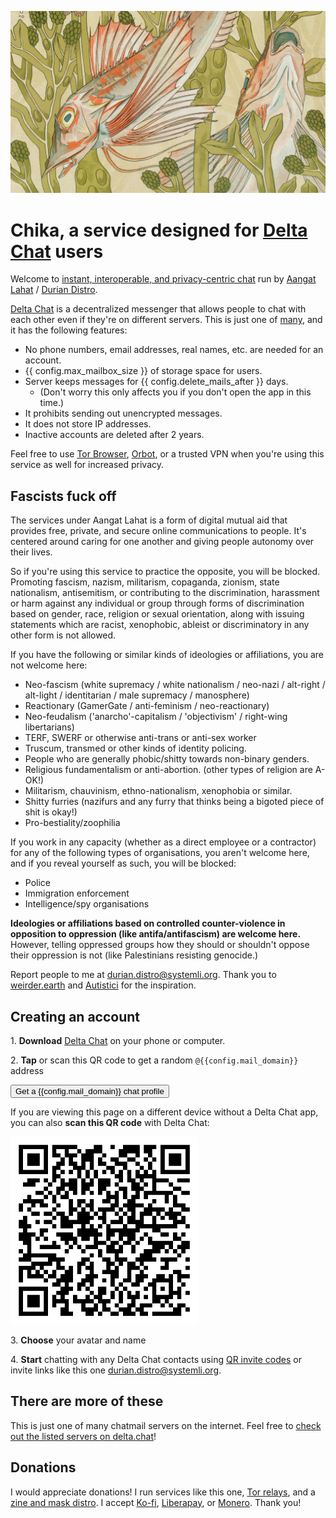 ![A group of fish swimming together in seaweed](fish.jpg)

# Chika, a service designed for [Delta Chat](https://delta.chat) users 

Welcome to [instant, interoperable, and privacy-centric chat](https://delta.chat/chatmail) run by [Aangat Lahat](https://aangat.lahat.computer) / [Durian Distro](https://durian-distro.org/). 

[Delta Chat](https://delta.chat) is a decentralized messenger that allows people to chat with each other even if they're on different servers. This is just one of [many](https://delta.chat/chatmail), and it has the following features:

- No phone numbers, email addresses, real names, etc. are needed for an account.
- {{ config.max_mailbox_size }} of storage space for users.
- Server keeps messages for {{ config.delete_mails_after }} days. 
    - (Don't worry this only affects you if you don't open the app in this time.)
- It prohibits sending out unencrypted messages.
- It does not store IP addresses.
- Inactive accounts are deleted after 2 years.

Feel free to use [Tor Browser](https://torproject.org), [Orbot](https://orbot.app/), or a trusted VPN when you're using this service as well for increased privacy.

## Fascists fuck off

The services under Aangat Lahat is a form of digital mutual aid that provides free, private, and secure online communications to people. It's centered around caring for one another and giving people autonomy over their lives.

So if you're using this service to practice the opposite, you will be blocked. Promoting fascism, nazism, militarism, copaganda, zionism, state nationalism, antisemitism, or contributing to the discrimination, harassment or harm against any individual or group through forms of discrimination based on gender, race, religion or sexual orientation, along with issuing statements which are racist, xenophobic, ableist or discriminatory in any other form is not allowed.

If you have the following or similar kinds of ideologies or affiliations, you are not welcome here:

- Neo-fascism (white supremacy / white nationalism / neo-nazi / alt-right / alt-light / identitarian / male supremacy / manosphere)
- Reactionary (GamerGate / anti-feminism / neo-reactionary)
- Neo-feudalism ('anarcho'-capitalism / 'objectivism' / right-wing libertarians)
- TERF, SWERF or otherwise anti-trans or anti-sex worker
- Truscum, transmed or other kinds of identity policing.
- People who are generally phobic/shitty towards non-binary genders.
- Religious fundamentalism or anti-abortion. (other types of religion are A-OK!)
- Militarism, chauvinism, ethno-nationalism, xenophobia or similar.
- Shitty furries (nazifurs and any furry that thinks being a bigoted piece of shit is okay!)
- Pro-bestiality/zoophilia

If you work in any capacity (whether as a direct employee or a contractor) for any of the following types of organisations, you aren't welcome here, and if you reveal yourself as such, you will be blocked:

- Police
- Immigration enforcement
- Intelligence/spy organisations

<b>Ideologies or affiliations based on controlled counter-violence in opposition to oppression (like antifa/antifascism) are welcome here.</b> However, telling oppressed groups how they should or shouldn't oppose their oppression is not (like Palestinians resisting genocide.)

Report people to me at [durian.distro@systemli.org](https://i.delta.chat/#A0E7290EB162D14C5E32358E38559370D0875CF0&a=durian.distro%40systemli.org&n=&i=g6jPAj4yzsm&s=8G3sbHejPQR). Thank you to [weirder.earth](https://github.com/weirderearth/weirder-rules/blob/main/rules-and-etiquette.md) and [Autistici](https://www.autistici.org/who/policy) for the inspiration.

## Creating an account

1\. <b>Download</b> [Delta Chat](https://delta.chat) on your phone or computer.

2\. <b>Tap</b> or scan this QR code to get a random `@{{config.mail_domain}}` address

<a class="cta-button" href="DCACCOUNT:https://{{ config.mail_domain }}/new"><button>Get a {{config.mail_domain}} chat profile</button></a>

If you are viewing this page on a different device
without a Delta Chat app,
you can also <b>scan this QR code</b> with Delta Chat:

<a href="DCACCOUNT:https://{{ config.mail_domain }}/new">
    <img width="300" src="chika.aangat.lahat.computer.png" />
    <!-- <img width=300 style="float: none;" src="qr-chatmail-invite-{{config.mail_domain}}.png" /> -->
</a>

3\. <b>Choose</b> your avatar and name

4\. <b>Start</b> chatting with any Delta Chat contacts using [QR invite codes](https://delta.chat/en/help#howtoe2ee) or invite links like this one [durian.distro@systemli.org](https://i.delta.chat/#A0E7290EB162D14C5E32358E38559370D0875CF0&a=durian.distro%40systemli.org&n=&i=g6jPAj4yzsm&s=8G3sbHejPQR).

## There are more of these

This is just one of many chatmail servers on the internet. Feel free to [check out the listed servers on delta.chat](https://delta.chat/chatmail)!

## Donations

I would appreciate donations! I run services like this one, [Tor relays](https://metrics.torproject.org/rs.html#search/contact:jag@aangat.lahat.computer), and a [zine and mask distro](https://durian-distro.org). I accept [Ko-fi](https://ko-fi.com/duriandistro), [Liberapay](https://liberapay.com/durian-distro/), or [Monero](https://durian-distro.org/#Monero). Thank you! 
